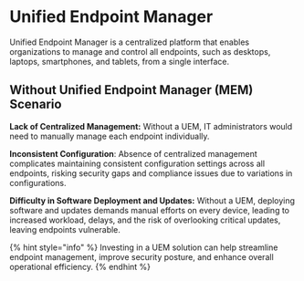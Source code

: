 # Unified Endpoint Manager

Unified Endpoint Manager is a centralized platform that enables organizations to manage and control all endpoints, such as desktops, laptops, smartphones, and tablets, from a single interface.

## Without Unified Endpoint Manager (MEM) Scenario

**Lack of Centralized Management:** Without a UEM, IT administrators would need to manually manage each endpoint individually.

**Inconsistent Configuration**: Absence of centralized management complicates maintaining consistent configuration settings across all endpoints, risking security gaps and compliance issues due to variations in configurations.

**Difficulty in Software Deployment and Updates:** Without a UEM, deploying software and updates demands manual efforts on every device, leading to increased workload, delays, and the risk of overlooking critical updates, leaving endpoints vulnerable.

{% hint style="info" %}
Investing in a UEM solution can help streamline endpoint management, improve security posture, and enhance overall operational efficiency.
{% endhint %}
